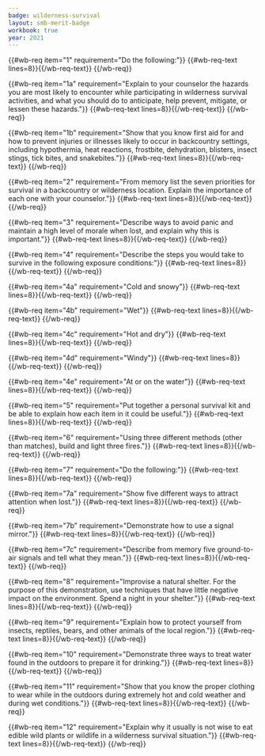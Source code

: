 ```yaml
---
badge: wilderness-survival
layout: smb-merit-badge
workbook: true
year: 2021
---
```



{{#wb-req item="1" requirement="Do the following:"}}
{{#wb-req-text lines=8}}{{/wb-req-text}}
{{/wb-req}}

{{#wb-req item="1a" requirement="Explain to your counselor the hazards you are most likely to encounter while participating in wilderness survival activities, and what you should do to anticipate, help prevent, mitigate, or lessen these hazards."}}
{{#wb-req-text lines=8}}{{/wb-req-text}}
{{/wb-req}}

{{#wb-req item="1b" requirement="Show that you know first aid for and how to prevent injuries or illnesses likely to occur in backcountry settings, including hypothermia, heat reactions, frostbite, dehydration, blisters, insect stings, tick bites, and snakebites."}}
{{#wb-req-text lines=8}}{{/wb-req-text}}
{{/wb-req}}

{{#wb-req item="2" requirement="From memory list the seven priorities for survival in a backcountry or wilderness location. Explain the importance of each one with your counselor."}}
{{#wb-req-text lines=8}}{{/wb-req-text}}
{{/wb-req}}

{{#wb-req item="3" requirement="Describe ways to avoid panic and maintain a high level of morale when lost, and explain why this is important."}}
{{#wb-req-text lines=8}}{{/wb-req-text}}
{{/wb-req}}

{{#wb-req item="4" requirement="Describe the steps you would take to survive in the following exposure conditions:"}}
{{#wb-req-text lines=8}}{{/wb-req-text}}
{{/wb-req}}

{{#wb-req item="4a" requirement="Cold and snowy"}}
{{#wb-req-text lines=8}}{{/wb-req-text}}
{{/wb-req}}

{{#wb-req item="4b" requirement="Wet"}}
{{#wb-req-text lines=8}}{{/wb-req-text}}
{{/wb-req}}

{{#wb-req item="4c" requirement="Hot and dry"}}
{{#wb-req-text lines=8}}{{/wb-req-text}}
{{/wb-req}}

{{#wb-req item="4d" requirement="Windy"}}
{{#wb-req-text lines=8}}{{/wb-req-text}}
{{/wb-req}}

{{#wb-req item="4e" requirement="At or on the water"}}
{{#wb-req-text lines=8}}{{/wb-req-text}}
{{/wb-req}}

{{#wb-req item="5" requirement="Put together a personal survival kit and be able to explain how each item in it could be useful."}}
{{#wb-req-text lines=8}}{{/wb-req-text}}
{{/wb-req}}

{{#wb-req item="6" requirement="Using three different methods (other than matches), build and light three fires."}}
{{#wb-req-text lines=8}}{{/wb-req-text}}
{{/wb-req}}

{{#wb-req item="7" requirement="Do the following:"}}
{{#wb-req-text lines=8}}{{/wb-req-text}}
{{/wb-req}}

{{#wb-req item="7a" requirement="Show five different ways to attract attention when lost."}}
{{#wb-req-text lines=8}}{{/wb-req-text}}
{{/wb-req}}

{{#wb-req item="7b" requirement="Demonstrate how to use a signal mirror."}}
{{#wb-req-text lines=8}}{{/wb-req-text}}
{{/wb-req}}

{{#wb-req item="7c" requirement="Describe from memory five ground-to- air signals and tell what they mean."}}
{{#wb-req-text lines=8}}{{/wb-req-text}}
{{/wb-req}}

{{#wb-req item="8" requirement="Improvise a natural shelter. For the purpose of this demonstration, use techniques that have little negative impact on the environment. Spend a night in your shelter."}}
{{#wb-req-text lines=8}}{{/wb-req-text}}
{{/wb-req}}

{{#wb-req item="9" requirement="Explain how to protect yourself from insects, reptiles, bears, and other animals of the local region."}}
{{#wb-req-text lines=8}}{{/wb-req-text}}
{{/wb-req}}

{{#wb-req item="10" requirement="Demonstrate three ways to treat water found in the outdoors to prepare it for drinking."}}
{{#wb-req-text lines=8}}{{/wb-req-text}}
{{/wb-req}}

{{#wb-req item="11" requirement="Show that you know the proper clothing to wear while in the outdoors during extremely hot and cold weather and during wet conditions."}}
{{#wb-req-text lines=8}}{{/wb-req-text}}
{{/wb-req}}

{{#wb-req item="12" requirement="Explain why it usually is not wise to eat edible wild plants or wildlife in a wilderness survival situation."}}
{{#wb-req-text lines=8}}{{/wb-req-text}}
{{/wb-req}}
